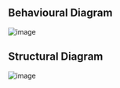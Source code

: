
## Behavioural Diagram

![image](https://user-images.githubusercontent.com/98875588/156732119-da18a770-5e27-49ff-a28a-8ec4b7ecc115.png)

## Structural Diagram

![image](https://user-images.githubusercontent.com/98875588/156732187-778d66d3-17c8-47a3-9351-f973c7718d6b.png)
